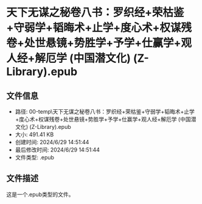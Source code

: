 ﻿# 天下无谋之秘卷八书：罗织经+荣枯鉴+守弱学+韬晦术+止学+度心术+权谋残卷+处世悬镜+势胜学+予学+仕赢学+观人经+解厄学 (中国潜文化) (Z-Library).epub

## 文件信息
- 路径: 00-temp\天下无谋之秘卷八书：罗织经+荣枯鉴+守弱学+韬晦术+止学+度心术+权谋残卷+处世悬镜+势胜学+予学+仕赢学+观人经+解厄学 (中国潜文化) (Z-Library).epub
- 大小: 491.41 KB
- 创建时间: 2024/6/29 14:51:44
- 最后修改时间: 2024/6/29 14:51:44
- 文件类型: .epub

## 文件描述
这是一个.epub类型的文件。

